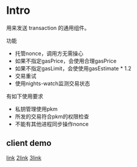# Intro

用来发送 transaction 的通用组件。

功能

- 托管nonce，调用方无需操心
- 如果不指定gasPrice，会使用合理gasPrice
- 如果不指定gasLimit，会使使用gasEstimate * 1.2
- 交易重试
- 使用nights-watch监测交易状态

有如下使用要求

- 私钥管理使用pkm
- 所发的交易符合pkm的权限检查
- 不能有其他进程同步操作nonce

## client demo

[link](#todo) [2link](#todo) [3link](#todo)